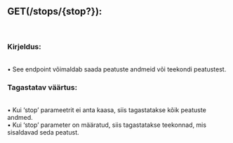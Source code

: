<h2> GET(/stops/{stop?}):</h2><br>
<h3>Kirjeldus:</h3><br>
•	See endpoint võimaldab saada peatuste andmeid või teekondi peatustest.<br>
<h3>Tagastatav väärtus:</h3> <br>
•	Kui ‘stop’ parameetrit ei anta kaasa, siis tagastatakse kõik peatuste andmed.<br>
•	Kui ‘stop’ parameter on määratud, siis tagastatakse teekonnad, mis sisaldavad seda peatust.

